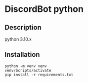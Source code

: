 # DiscordBot python
 
## Description
python 3.10.x
## Installation
```
python -m venv venv
venv/Scripts/activate
pip install -r requirements.txt
```